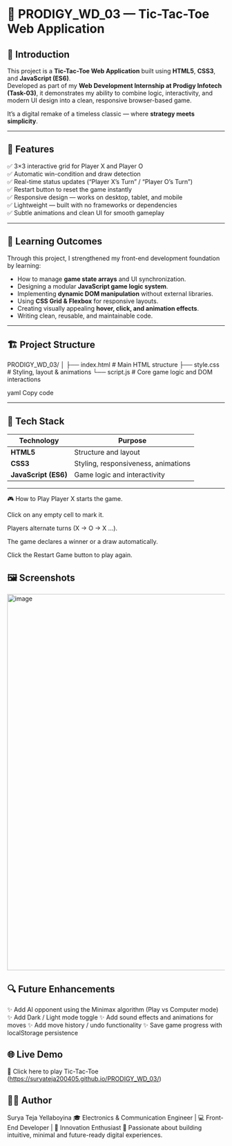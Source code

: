 

# 🎯 PRODIGY_WD_03 — Tic-Tac-Toe Web Application  


## 🧩 Introduction  
This project is a **Tic-Tac-Toe Web Application** built using **HTML5**, **CSS3**, and **JavaScript (ES6)**.  
Developed as part of my **Web Development Internship at Prodigy Infotech (Task-03)**, it demonstrates my ability to combine logic, interactivity, and modern UI design into a clean, responsive browser-based game.  

It’s a digital remake of a timeless classic — where **strategy meets simplicity**.

---

## 🚀 Features  
✅ 3×3 interactive grid for Player X and Player O  
✅ Automatic win-condition and draw detection  
✅ Real-time status updates (“Player X’s Turn” / “Player O’s Turn”)  
✅ Restart button to reset the game instantly  
✅ Responsive design — works on desktop, tablet, and mobile  
✅ Lightweight — built with no frameworks or dependencies  
✅ Subtle animations and clean UI for smooth gameplay  

---

## 🧠 Learning Outcomes  
Through this project, I strengthened my front-end development foundation by learning:  
- How to manage **game state arrays** and UI synchronization.  
- Designing a modular **JavaScript game logic system**.  
- Implementing **dynamic DOM manipulation** without external libraries.  
- Using **CSS Grid & Flexbox** for responsive layouts.  
- Creating visually appealing **hover, click, and animation effects**.  
- Writing clean, reusable, and maintainable code.  

---

## 🏗️ Project Structure  
PRODIGY_WD_03/
│
├── index.html # Main HTML structure
├── style.css # Styling, layout & animations
└── script.js # Core game logic and DOM interactions

yaml
Copy code

---

## 🧰 Tech Stack  
| Technology | Purpose |
|-------------|----------|
| **HTML5** | Structure and layout |
| **CSS3** | Styling, responsiveness, animations |
| **JavaScript (ES6)** | Game logic and interactivity |

---


🎮 How to Play
Player X starts the game.

Click on any empty cell to mark it.

Players alternate turns (X → O → X …).

The game declares a winner or a draw automatically.

Click the Restart Game button to play again.

## 🖼️ Screenshots
<img width="1918" height="870" alt="image" src="https://github.com/user-attachments/assets/be8f210d-3652-428f-8263-d33124faad9b" />


## 🔍 Future Enhancements
✨ Add AI opponent using the Minimax algorithm (Play vs Computer mode)
✨ Add Dark / Light mode toggle
✨ Add sound effects and animations for moves
✨ Add move history / undo functionality
✨ Save game progress with localStorage persistence

## 🌐 Live Demo

🔗 Click here to play Tic-Tac-Toe
(https://suryateja200405.github.io/PRODIGY_WD_03/)



## 🧑‍💻 Author

Surya Teja Yellaboyina
🎓 Electronics & Communication Engineer | 💻 Front-End Developer | 🚀 Innovation Enthusiast
🌟 Passionate about building intuitive, minimal and future-ready digital experiences.
